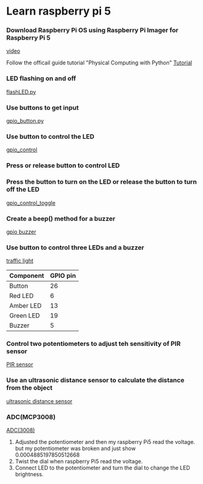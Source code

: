 # Learn raspberry pi 5
### Download Raspberry Pi OS using Raspberry Pi Imager for Raspberry Pi 5
[video](https://youtu.be/0u6iflSzwp0)

Follow the officail guide tutorial "Physical Computing with Python"
[Tutorial](https://projects.raspberrypi.org/en/projects/physical-computing/0)

### LED flashing on and off
[flashLED.py](./flashLED.py)

### Use buttons to get input
[gpio_button.py](./gpio_button.py)

### Use button to control the LED
[gpio_control](./gpio_control.py)

### Press or release button to control LED 

### Press the button to turn on the LED or release the button to turn off the LED
[gpio_control_toggle](./gpio_control_toggle.py)

### Create a beep() method for a buzzer
[gpio buzzer](./gpio_buzzer.py)

### Use button to control three LEDs and a buzzer
[traffic light](./gpio_trafficLight.py)

| Component | GPIO pin |
|-----------|----------|
| Button    |    26    |
| Red LED   |     6    |
| Amber LED |    13    |
| Green LED |    19    |
| Buzzer    |     5    |

### Control two potentiometers to adjust teh sensitivity of PIR sensor
[PIR sensor](./gpio_pirSensor.py)

### Use an ultrasonic distance sensor to calculate the distance from the object
[ultrasonic distance sensor](./gpio_ultrasonicDistanceSensor.py)

### ADC(MCP3008) 
[ADC(3008)](./gpio_ADC.py)
1. Adjusted the potentiometer and then my raspberry Pi5 read the voltage. but my potentiometer was broken and just show 0.0004885197850512668
2. Twist the dial when raspberry Pi5 read the voltage.
3. Connect LED to the potentiometer and turn the dial to change the LED brightness.
